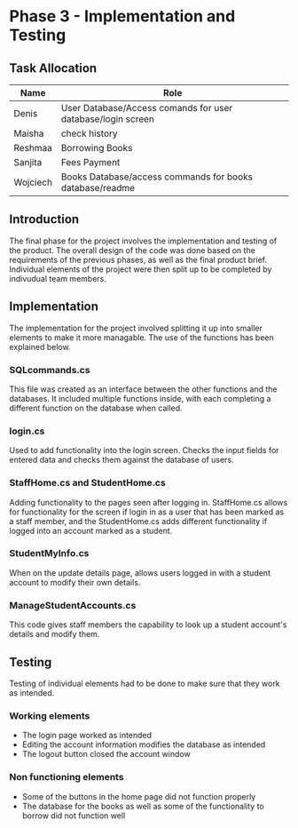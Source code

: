 # Phase 3 - Implementation and Testing

## Task Allocation 

| Name | Role |
| ----------- | ----------- |
| Denis | User Database/Access comands for user database/login screen |
| Maisha | check history |
| Reshmaa | Borrowing Books |
| Sanjita | Fees Payment |
| Wojciech | Books Database/access commands for books database/readme |

## Introduction

The final phase for the project involves the implementation and testing of the product. The overall design of the code was done based on the requirements of the previous phases, as well as the final product brief. Individual elements of the project were then split up to be completed by indivudual team members.

## Implementation

The implementation for the project involved splitting it up into smaller elements to make it more managable. The use of the functions has been explained below.

### SQLcommands.cs

This file was created as an interface between the other functions and the databases. It included multiple functions inside, with each completing a different function on the database when called.

### login.cs

Used to add functionality into the login screen. Checks the input fields for entered data and checks them against the database of users.

### StaffHome.cs and StudentHome.cs

Adding functionality to the pages seen after logging in. StaffHome.cs allows for functionality for the screen if login in as a user that has been marked as a staff member, and the StudentHome.cs adds different functionality if logged into an account marked as a student.

### StudentMyInfo.cs

When on the update details page, allows users logged in with a student account to modify their own details.

### ManageStudentAccounts.cs

This code gives staff members the capability to look up a student account's details and modify them.

## Testing

Testing of individual elements had to be done to make sure that they work as intended.

### Working elements

- The login page worked as intended
- Editing the account information modifies the database as intended
- The logout button closed the account window

### Non functioning elements

- Some of the buttons in the home page did not function properly
- The database for the books as well as some of the functionality to borrow did not function well
